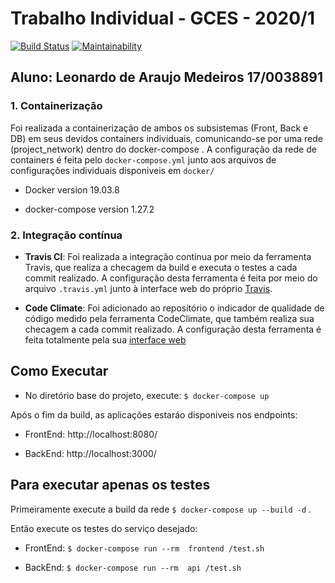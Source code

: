 # Trabalho Individual - GCES - 2020/1

[![Build Status](https://travis-ci.com/leomedeiros1/Trabalho-Individual-2020-1.svg?branch=master)](https://travis-ci.com/leomedeiros1/Trabalho-Individual-2020-1) 
[![Maintainability](https://api.codeclimate.com/v1/badges/1ed5bbbbcec4df853b36/maintainability)](https://codeclimate.com/github/leomedeiros1/Trabalho-Individual-2020-1/maintainability)

## Aluno: Leonardo de Araujo Medeiros        17/0038891

### 1. Containerização

Foi realizada a containerização de ambos os subsistemas (Front, Back e DB) em seus devidos containers individuais, comunicando-se por uma rede (project_network) dentro do docker-compose . A configuração da rede de  containers é feita pelo `docker-compose.yml` junto aos arquivos de configurações individuais disponiveis em `docker/`

* Docker version 19.03.8

* docker-compose version 1.27.2

### 2. Integração contínua

* **Travis CI**: Foi realizada a integração contínua por meio da ferramenta Travis, que realiza a checagem da build e executa o testes a cada commit realizado. A configuração desta ferramenta é feita por meio do arquivo `.travis.yml` junto à interface web do próprio [Travis](https://travis-ci.com/).

* **Code Climate**: Foi adicionado ao repositório o indicador de qualidade de código medido pela ferramenta CodeClimate, que também realiza sua checagem a cada commit realizado. A configuração desta ferramenta é feita totalmente pela sua [interface web](https://codeclimate.com/)


## Como Executar

* No diretório base do projeto, execute: `$ docker-compose up`

Após o fim da build, as aplicações estaráo disponiveis nos endpoints:

* FrontEnd: http://localhost:8080/

* BackEnd: http://localhost:3000/

## Para executar apenas os testes

Primeiramente execute a build da rede `$ docker-compose up --build -d` . 

Então execute os testes do serviço desejado: 

* FrontEnd: `$ docker-compose run --rm  frontend /test.sh `

* BackEnd: `$ docker-compose run --rm  api /test.sh `